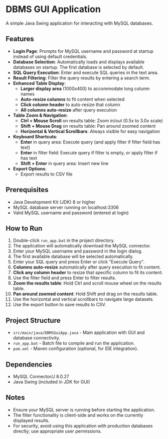 # DBMS GUI Application

A simple Java Swing application for interacting with MySQL databases.

## Features

- **Login Page**: Prompts for MySQL username and password at startup instead of using default credentials.
- **Database Selection**: Automatically loads and displays available databases on startup. The first database is selected by default.
- **SQL Query Execution**: Enter and execute SQL queries in the text area.
- **Result Filtering**: Filter the query results by entering a search term.
- **Enhanced Table Display**:
  - **Larger display area** (1000x400) to accommodate long column names
  - **Auto-resize columns** to fit content when selected
  - **Click column header** to auto-resize that column
  - **All columns auto-resize** after query execution
- **Table Zoom & Navigation**: 
  - **Ctrl + Mouse Scroll** on results table: Zoom in/out (0.5x to 3.0x scale)
  - **Shift + Mouse Drag** on results table: Pan around zoomed content
  - **Horizontal & Vertical Scrollbars**: Always visible for easy navigation
- **Keyboard Shortcuts**:
  - **Enter** in query area: Execute query (and apply filter if filter field has text)
  - **Enter** in filter field: Execute query if filter is empty, or apply filter if has text
  - **Shift + Enter** in query area: Insert new line
- **Export Options**:
  - Export results to CSV file

## Prerequisites

- Java Development Kit (JDK) 8 or higher
- MySQL database server running on localhost:3306
- Valid MySQL username and password (entered at login)

## How to Run

1. Double-click `run_app.bat` in the project directory.
2. The application will automatically download the MySQL connector.
3. Enter your MySQL username and password in the login dialog.
4. The first available database will be selected automatically.
5. Enter your SQL query and press Enter or click "Execute Query".
6. **Columns auto-resize** automatically after query execution to fit content.
7. **Click any column header** to resize that specific column to fit its content.
8. Use the filter field and press Enter to filter results.
9. **Zoom the results table**: Hold Ctrl and scroll mouse wheel on the results table.
10. **Pan around zoomed content**: Hold Shift and drag on the results table.
11. Use the horizontal and vertical scrollbars to navigate large datasets.
12. Use the export button to save results to CSV.

## Project Structure

- `src/main/java/DBMSGuiApp.java` - Main application with GUI and database connectivity.
- `run_app.bat` - Batch file to compile and run the application.
- `pom.xml` - Maven configuration (optional, for IDE integration).

## Dependencies

- MySQL Connector/J 8.0.27
- Java Swing (included in JDK for GUI)

## Notes

- Ensure your MySQL server is running before starting the application.
- The filter functionality is client-side and works on the currently displayed results.
- For security, avoid using this application with production databases directly; use appropriate user permissions.
